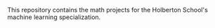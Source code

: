 This repository contains the math projects for the Holberton School's machine learning specialization.
